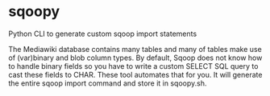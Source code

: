 sqoopy
======

Python CLI to generate custom sqoop import statements

The Mediawiki database contains many tables and many of tables make use of (var)binary and blob column types.
By default, Sqoop does not know how to handle binary fields so you have to write a custom SELECT SQL query
to cast these fields to CHAR. These tool automates that for you. It will generate the entire sqoop import command
and store it in sqoopy.sh. 
